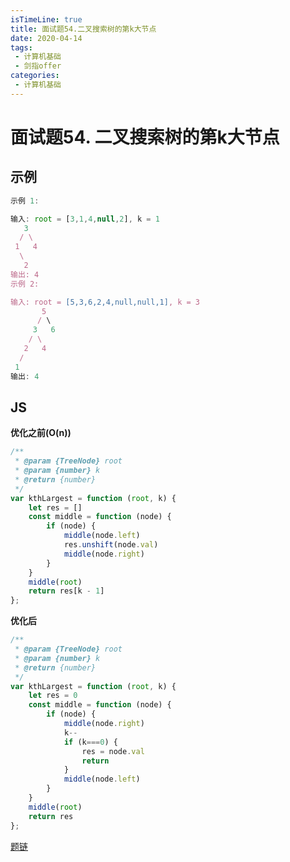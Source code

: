 ```yaml
---
isTimeLine: true
title: 面试题54.二叉搜索树的第k大节点
date: 2020-04-14
tags:
 - 计算机基础
 - 剑指offer
categories:
 - 计算机基础
---
```

# 面试题54. 二叉搜索树的第k大节点
## 示例
```js
示例 1:

输入: root = [3,1,4,null,2], k = 1
   3
  / \
 1   4
  \
   2
输出: 4
示例 2:

输入: root = [5,3,6,2,4,null,null,1], k = 3
       5
      / \
     3   6
    / \
   2   4
  /
 1
输出: 4
```

## JS
**优化之前(O(n))**
```js
/**
 * @param {TreeNode} root
 * @param {number} k
 * @return {number}
 */
var kthLargest = function (root, k) {
    let res = []
    const middle = function (node) {
        if (node) {
            middle(node.left)
            res.unshift(node.val)
            middle(node.right)
        }
    }
    middle(root)
    return res[k - 1]
};
```

**优化后**
```js
/**
 * @param {TreeNode} root
 * @param {number} k
 * @return {number}
 */
var kthLargest = function (root, k) {
    let res = 0
    const middle = function (node) {
        if (node) {
            middle(node.right)
            k--
            if (k===0) {
                res = node.val
                return
            }
            middle(node.left)
        }
    }
    middle(root)
    return res
};
```

[题链](https://leetcode-cn.com/problems/er-cha-sou-suo-shu-de-di-kda-jie-dian-lcof/)

<comment/>
<tongji/>